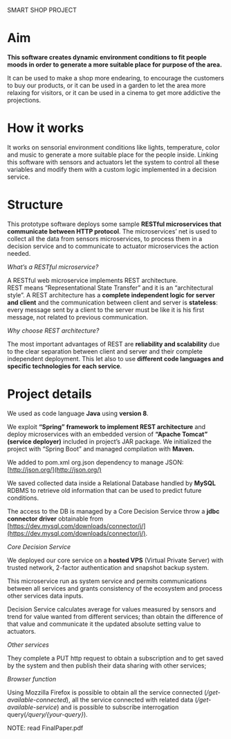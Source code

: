 
SMART SHOP PROJECT

# Aim

**This software creates dynamic environment conditions to fit people moods in order to generate a more suitable place for purpose of the area.**

It can be used to make a shop more endearing, to encourage the customers to buy our products, or it can be used in a garden to let the area more relaxing for visitors, or it can be used in a cinema to get more addictive the projections.

# How it works

It works on sensorial environment conditions like lights, temperature, color and music to generate a more suitable place for the people inside.  Linking this software with sensors and actuators let the system to control all these variables and modify them with a custom logic implemented in a decision service.

# Structure

This prototype software deploys some sample **RESTful microservices that communicate between HTTP protocol**. The microservices’ net is used to collect all the data from sensors microservices, to process them in a decision service and to communicate to actuator microservices the action needed.

*What’s a RESTful microservice?*

A RESTful web microservice implements REST architecture.  
REST means “Representational State Transfer” and it is an “architectural style”. A REST architecture has a **complete independent logic for server and client** and the communication between client and server is **stateless**: every message sent by a client to the server must be like it is his first message, not related to previous communication.

*Why choose REST architecture?*

The most important advantages of REST are **reliability and scalability** due to the clear separation between client and server and their complete independent deployment. This let also to use **different code languages and specific technologies for each service**.

# Project details

We used as code language **Java** using **version 8**.

We exploit **“Spring” framework to implement REST architecture** and deploy microservices with an embedded version of **“Apache Tomcat” (service deployer)** included in project’s JAR package. We initialized the project with “Spring Boot” and managed compilation with **Maven.**

We added to pom.xml org.json dependency to manage JSON: [http://json.org/](http://json.org/)

We saved collected data inside a Relational Database handled by **MySQL** RDBMS to retrieve old information that can be used to predict future conditions. 


The access to the DB is managed by a Core Decision Service throw a **jdbc connector driver** obtainable from [https://dev.mysql.com/downloads/connector/j/](https://dev.mysql.com/downloads/connector/j/).

*Core Decision Service*

We deployed our core service on a **hosted VPS** (Virtual Private Server) with trusted network, 2-factor authentication and snapshot backup system.

This microservice run as system service and permits communications between all services and grants consistency of the ecosystem and process other services data inputs.

Decision Service calculates average for values measured by sensors and trend for value wanted from different services; than obtain the difference of that value and communicate it the updated absolute setting value to actuators.

*Other services*

They complete a PUT http request to obtain a subscription and to get saved by the system and then publish their data sharing with other services;

*Browser function*

Using Mozzilla Firefox is possible to obtain all the service connected (_/get-available-connected_), all the service connected with related data (_/get-available-service_) and is possible to subscribe interrogation query(_/query/{your-query}_).


NOTE: read FinalPaper.pdf
